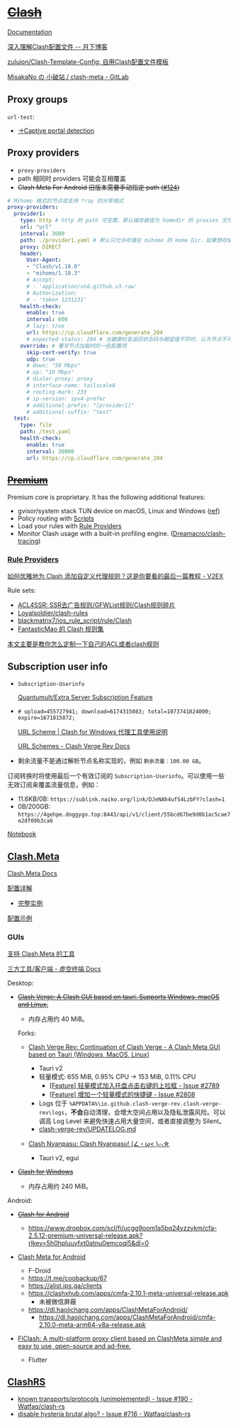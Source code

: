 # ~~[Clash](https://github.com/Dreamacro/clash)~~
[Documentation](https://dreamacro.github.io/clash/)

[深入理解Clash配置文件 -- 月下博客](https://ssrvps.org/archives/9988)

[zuluion/Clash-Template-Config: 自用Clash配置文件模板](https://github.com/zuluion/Clash-Template-Config)

[MisakaNo の 小破站 / clash-meta - GitLab](https://gitlab.com/Misaka-blog/clash-meta)

## Proxy groups
`url-test`:
- [→Captive portal detection](../Captive%20Portal.md#detection)

## Proxy providers
- `proxy-providers`
- path 相同时 providers 可能会互相覆盖
- ~~Clash Meta For Android 旧版本需要手动指定 path ([#124](https://github.com/MetaCubeX/ClashMetaForAndroid/issues/124))~~

```yaml
# Mihomo 格式的节点或支持 *ray 的分享格式
proxy-providers:
  provider1:
    type: http # http 的 path 可空置，默认储存路径为 homedir 的 proxies 文件夹，文件名为 url 的 md5
    url: "url"
    interval: 3600
    path: ./provider1.yaml # 默认只允许存储在 mihomo 的 Home Dir，如果想存储到任意位置，添加环境变量 SKIP_SAFE_PATH_CHECK=1
    proxy: DIRECT
    header:
      User-Agent:
      - "Clash/v1.18.0"
      - "mihomo/1.18.3"
      # Accept:
      # - 'application/vnd.github.v3.raw'
      # Authorization:
      # - 'token 1231231'
    health-check:
      enable: true
      interval: 600
      # lazy: true
      url: https://cp.cloudflare.com/generate_204
      # expected-status: 204 # 当健康检查返回状态码与期望值不符时，认为节点不可用
    override: # 覆写节点加载时的一些配置项
      skip-cert-verify: true
      udp: true
      # down: "50 Mbps"
      # up: "10 Mbps"
      # dialer-proxy: proxy
      # interface-name: tailscale0
      # routing-mark: 233
      # ip-version: ipv4-prefer
      # additional-prefix: "[provider1]"
      # additional-suffix: "test"
  test:
    type: file
    path: /test.yaml
    health-check:
      enable: true
      interval: 36000
      url: https://cp.cloudflare.com/generate_204
```

## ~~[Premium](https://github.com/Dreamacro/clash/wiki/Clash-Premium-Features)~~
Premium core is proprietary. It has the following additional features:
- gvisor/system stack TUN device on macOS, Linux and Windows ([ref](https://github.com/Dreamacro/clash/wiki/Clash-Premium-Features#tun-device))
- Policy routing with [Scripts](https://github.com/Dreamacro/clash/wiki/Clash-Premium-Features#script)
- Load your rules with [Rule Providers](https://github.com/Dreamacro/clash/wiki/Clash-Premium-Features#rule-providers)
- Monitor Clash usage with a built-in profiling engine. ([Dreamacro/clash-tracing](https://github.com/Dreamacro/clash-tracing))

### [Rule Providers](https://github.com/Dreamacro/clash/wiki/Clash-Premium-Features#rule-providers)
[如何优雅地为 Clash 添加自定义代理规则？这是你要看的最后一篇教程 - V2EX](https://v2ex.com/t/949462)

Rule sets:
- [ACL4SSR: SSR去广告规则/GFWList规则/Clash规则碎片](https://github.com/ACL4SSR/ACL4SSR/tree/master)
- [Loyalsoldier/clash-rules](https://github.com/Loyalsoldier/clash-rules)
- [blackmatrix7/ios_rule_script/rule/Clash](https://github.com/blackmatrix7/ios_rule_script/tree/master/rule/Clash)
- [FantasticMao 的 Clash 规则集](https://github.com/fantasticmao/clash-rules)

[本文主要是教你怎么定制一下自己的ACL或者clash规则](https://gist.github.com/Teraflopst/d53f1dbc3dcc350154c1beba03290a4b)

## Subscription user info
- `Subscription-Userinfo`

  [Quantumult/Extra Server Subscription Feature](https://github.com/crossutility/Quantumult/blob/master/extra-subscription-feature.md)

- `# upload=455727941; download=6174315083; total=1073741824000; expire=1671815872;`

  [URL Scheme | Clash for Windows 代理工具使用说明](https://docs.gtk.pw/contents/urlscheme.html)

  [URL Schemes - Clash Verge Rev Docs](https://clash-verge-rev.github.io/guide/url_schemes.html)

- 剩余流量不是通过解析节点名称实现的，例如 `剩余流量：100.00 GB`。

订阅转换时将使用最后一个有效订阅的 `Subscription-Userinfo`。可以使用一些无效订阅来覆盖流量信息，例如：
- 11.6KB/0B: `https://sublink.naiko.org/link/DJeNAh4ufS4LzbFY?clash=1`
- 0B/200GB: `https://4gehpe.doggygo.top:8443/api/v1/client/55bcd67be9d0b1ac5cae7e2df09b3ca6`

[Notebook](Clash.ipynb)

## [Clash.Meta](https://github.com/MetaCubeX/mihomo/tree/Alpha)
[Clash.Meta Docs](https://wiki.metacubex.one/)

[配置详解](https://wiki.metacubex.one/config/)
- [完整实例](https://github.com/MetaCubeX/mihomo/blob/Meta/docs/config.yaml)

[配置示例](https://wiki.metacubex.one/example/)

### GUIs
[支持 Clash.Meta 的工具](https://wiki.metacubex.one/client/)

[三方工具/客户端 - 虚空终端 Docs](https://wiki.metacubex.one/startup/client/client/)

Desktop:
- ~~[Clash Verge: A Clash GUI based on tauri. Supports Windows, macOS and Linux.](https://github.com/zzzgydi/clash-verge)~~
  - 内存占用约 40 MiB。
  
  Forks:
  - [Clash Verge Rev: Continuation of Clash Verge - A Clash Meta GUI based on Tauri (Windows, MacOS, Linux)](https://github.com/clash-verge-rev/clash-verge-rev)
    - Tauri v2
    - 轻量模式: 655 MiB, 0.95% CPU → 153 MiB, 0.11% CPU
      - [\[Feature\] 轻量模式加入托盘点击右键的上拉框 - Issue #2789](https://github.com/clash-verge-rev/clash-verge-rev/issues/2789)
      - [\[Feature\] 增加一个轻量模式的快捷键 - Issue #2808](https://github.com/clash-verge-rev/clash-verge-rev/issues/2808)
    - Logs 位于 `%APPDATA%\io.github.clash-verge-rev.clash-verge-rev\logs`，**不会**自动清理，会增大空间占用以及隐私泄露风险。可以调高 Log Level 来避免快速占用大量空间，或者直接调整为 Silent。
    - [clash-verge-rev/UPDATELOG.md](https://github.com/clash-verge-rev/clash-verge-rev/blob/dev/UPDATELOG.md)
  
  - [Clash Nyanpasu: Clash Nyanpasu! (∠・ω< )⌒☆​](https://github.com/keiko233/clash-nyanpasu)
    - Tauri v2, egui
  
- ~~[Clash for Windows](https://github.com/Fndroid/clash_for_windows_pkg)~~
  - 内存占用约 240 MiB。

Android:
- ~~[Clash for Android](https://github.com/Kr328/ClashForAndroid)~~
  - https://www.dropbox.com/scl/fi/ucgg9oom1a5bq24yzzykm/cfa-2.5.12-premium-universal-release.apk?rlkey=5h0hpluuyfxt0atnu0emcoql5&dl=0

- [Clash Meta for Android](https://github.com/MetaCubeX/ClashMetaForAndroid)
  - F-Droid
  - https://t.me/coobackup/67
  - https://alist.ips.ga/clients
  - https://clashxhub.com/apps/cmfa-2.10.1-meta-universal-release.apk
    - 未被微信屏蔽
  - https://dl.haojichang.com/apps/ClashMetaForAndroid/
    - https://dl.haojichang.com/apps/ClashMetaForAndroid/cmfa-2.10.0-meta-arm64-v8a-release.apk

- [FlClash: A multi-platform proxy client based on ClashMeta,simple and easy to use, open-source and ad-free.](https://github.com/chen08209/FlClash)
  - Flutter

## [ClashRS](https://github.com/Watfaq/clash-rs)
- [known transports/protocols (unimplemented) - Issue #190 - Watfaq/clash-rs](https://github.com/Watfaq/clash-rs/issues/190)
- [disable hysteria brutal algo? - Issue #716 - Watfaq/clash-rs](https://github.com/Watfaq/clash-rs/issues/716)
